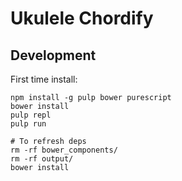 # Ukulele Chordify

## Development

First time install:

```
npm install -g pulp bower purescript
bower install
pulp repl
pulp run

# To refresh deps
rm -rf bower_components/
rm -rf output/
bower install
```
